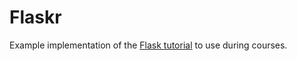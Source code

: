 # Flaskr

Example implementation of the [Flask tutorial](https://flask.palletsprojects.com/en/stable/tutorial/) to use during courses.
